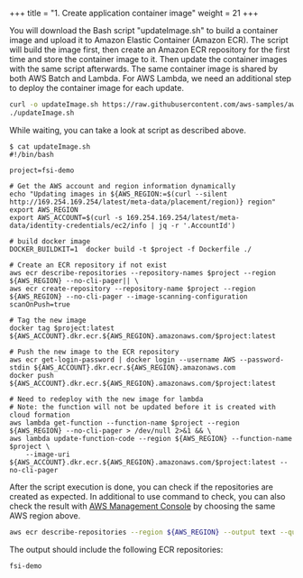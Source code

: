 +++
title = "1. Create application container image"
weight = 21
+++

You will download the Bash script "updateImage.sh" to build a container image and upload it to Amazon Elastic Container (Amazon ECR). The script will build the image first, then create an Amazon ECR repository for the first time and store the container image to it. Then update the container images with the same script afterwards. The same container image is shared by both AWS Batch and Lambda. For AWS Lambda, we need an additional step to deploy the container image for each update. 

```bash
curl -o updateImage.sh https://raw.githubusercontent.com/aws-samples/aws-hpc-tutorials/batch/static/scripts/batch-lambda/updateImage.sh
./updateImage.sh
```

While waiting, you can take a look at script as described above.

```
$ cat updateImage.sh 
#!/bin/bash

project=fsi-demo

# Get the AWS account and region information dynamically
echo "Updating images in ${AWS_REGION:=$(curl --silent http://169.254.169.254/latest/meta-data/placement/region)} region"
export AWS_REGION
export AWS_ACCOUNT=$(curl -s 169.254.169.254/latest/meta-data/identity-credentials/ec2/info | jq -r '.AccountId')

# build docker image
DOCKER_BUILDKIT=1  docker build -t $project -f Dockerfile ./

# Create an ECR repository if not exist
aws ecr describe-repositories --repository-names $project --region ${AWS_REGION} --no-cli-pager|| \
aws ecr create-repository --repository-name $project --region ${AWS_REGION} --no-cli-pager --image-scanning-configuration scanOnPush=true

# Tag the new image
docker tag $project:latest ${AWS_ACCOUNT}.dkr.ecr.${AWS_REGION}.amazonaws.com/$project:latest

# Push the new image to the ECR repository
aws ecr get-login-password | docker login --username AWS --password-stdin ${AWS_ACCOUNT}.dkr.ecr.${AWS_REGION}.amazonaws.com
docker push ${AWS_ACCOUNT}.dkr.ecr.${AWS_REGION}.amazonaws.com/$project:latest

# Need to redeploy with the new image for lambda
# Note: the function will not be updated before it is created with cloud formation
aws lambda get-function --function-name $project --region ${AWS_REGION} --no-cli-pager > /dev/null 2>&1 && \
aws lambda update-function-code --region ${AWS_REGION} --function-name $project \
    --image-uri ${AWS_ACCOUNT}.dkr.ecr.${AWS_REGION}.amazonaws.com/$project:latest --no-cli-pager
```

After the script execution is done, you can check if the repositories are created as expected. In additional to use command to check, you can also check the result with [AWS Management Console](https://console.aws.amazon.com/ecr/repositories) by choosing the same AWS region above.
```bash
aws ecr describe-repositories --region ${AWS_REGION} --output text --query 'repositories[*].repositoryName'
```
The output should include the following ECR repositories:

```
fsi-demo
```

